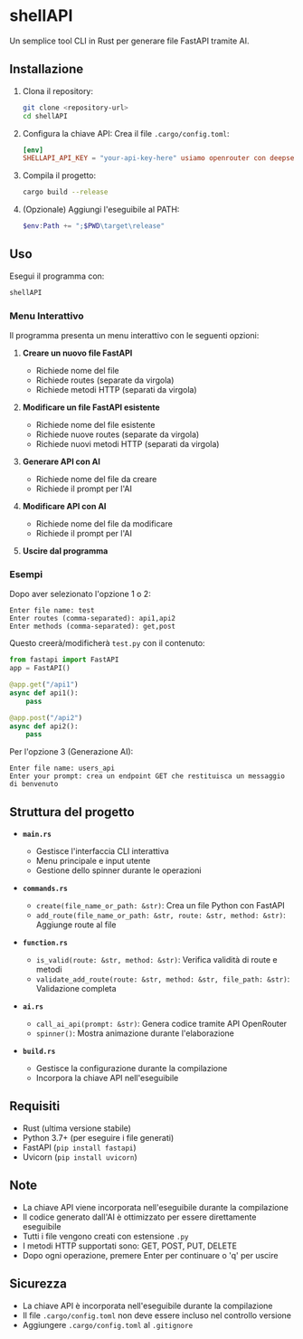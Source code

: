 # shellAPI

Un semplice tool CLI in Rust per generare file FastAPI tramite AI.

## Installazione

1. Clona il repository:
   ```sh
   git clone <repository-url>
   cd shellAPI
   ```

2. Configura la chiave API:
   Crea il file `.cargo/config.toml`:
   ```toml
   [env]
   SHELLAPI_API_KEY = "your-api-key-here" usiamo openrouter con deepseek. API gratuite
   ```

3. Compila il progetto:
   ```sh
   cargo build --release
   ```

4. (Opzionale) Aggiungi l'eseguibile al PATH:
   ```powershell
   $env:Path += ";$PWD\target\release"
   ```

## Uso

Esegui il programma con:
```sh
shellAPI
```

### Menu Interattivo

Il programma presenta un menu interattivo con le seguenti opzioni:

1. **Creare un nuovo file FastAPI**
   - Richiede nome del file
   - Richiede routes (separate da virgola)
   - Richiede metodi HTTP (separati da virgola)

2. **Modificare un file FastAPI esistente**
   - Richiede nome del file esistente
   - Richiede nuove routes (separate da virgola)
   - Richiede nuovi metodi HTTP (separati da virgola)

3. **Generare API con AI**
   - Richiede nome del file da creare
   - Richiede il prompt per l'AI

4. **Modificare API con AI**
   - Richiede nome del file da modificare
   - Richiede il prompt per l'AI

5. **Uscire dal programma**

### Esempi

Dopo aver selezionato l'opzione 1 o 2:
```
Enter file name: test
Enter routes (comma-separated): api1,api2
Enter methods (comma-separated): get,post
```

Questo creerà/modificherà `test.py` con il contenuto:
```python
from fastapi import FastAPI
app = FastAPI()

@app.get("/api1")
async def api1():
    pass

@app.post("/api2")
async def api2():
    pass
```

Per l'opzione 3 (Generazione AI):
```
Enter file name: users_api
Enter your prompt: crea un endpoint GET che restituisca un messaggio di benvenuto
```

## Struttura del progetto

- **`main.rs`**
  - Gestisce l'interfaccia CLI interattiva
  - Menu principale e input utente
  - Gestione dello spinner durante le operazioni

- **`commands.rs`**
  - `create(file_name_or_path: &str)`: Crea un file Python con FastAPI
  - `add_route(file_name_or_path: &str, route: &str, method: &str)`: Aggiunge route al file

- **`function.rs`**
  - `is_valid(route: &str, method: &str)`: Verifica validità di route e metodi
  - `validate_add_route(route: &str, method: &str, file_path: &str)`: Validazione completa

- **`ai.rs`**
  - `call_ai_api(prompt: &str)`: Genera codice tramite API OpenRouter
  - `spinner()`: Mostra animazione durante l'elaborazione

- **`build.rs`**
  - Gestisce la configurazione durante la compilazione
  - Incorpora la chiave API nell'eseguibile

## Requisiti

- Rust (ultima versione stabile)
- Python 3.7+ (per eseguire i file generati)
- FastAPI (`pip install fastapi`)
- Uvicorn (`pip install uvicorn`)

## Note

- La chiave API viene incorporata nell'eseguibile durante la compilazione
- Il codice generato dall'AI è ottimizzato per essere direttamente eseguibile
- Tutti i file vengono creati con estensione `.py`
- I metodi HTTP supportati sono: GET, POST, PUT, DELETE
- Dopo ogni operazione, premere Enter per continuare o 'q' per uscire

## Sicurezza

- La chiave API è incorporata nell'eseguibile durante la compilazione
- Il file `.cargo/config.toml` non deve essere incluso nel controllo versione
- Aggiungere `.cargo/config.toml` al `.gitignore`